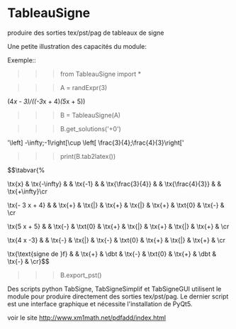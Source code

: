 TableauSigne
============

produire des sorties tex/pst/pag de tableaux de signe


Une petite illustration des capacités du module:

Exemple::


  >>> from TableauSigne import *
  
  >>> A = randExpr(3)
  
  (4*x - 3)/((-3*x + 4)*(5*x + 5))
  
  >>> B = TableauSigne(A)
  
  >>> B.get_solutions('+0')
  
  '\left] -\infty;-1\right[\cup \left[ \frac{3}{4};\frac{4}{3}\\right['
  
  >>> print(B.tab2latex())
  
  $$\tabvar{%
  
  \tx{x} & \tx{-\infty} &  & \tx{-1} &  & \tx{\frac{3}{4}} &  & \tx{\frac{4}{3}} &  & \tx{+\infty}\cr
  
  \tx{- 3 x + 4} &  & \tx{+} & \tx{|} & \tx{+} & \tx{|} & \tx{+} & \txt{0} & \tx{-} & \cr
  
  \tx{5 x + 5} &  & \tx{-} & \txt{0} & \tx{+} & \tx{|} & \tx{+} & \tx{|} & \tx{+} & \cr
  
  \tx{4 x -3} &  & \tx{-} & \tx{|} & \tx{-} & \txt{0} & \tx{+} & \tx{|} & \tx{+} & \cr
  
  \tx{\text{signe de }f} &  & \tx{+} & \dbt & \tx{-} & \txt{0} & \tx{+} & \dbt & \tx{-} & \cr}$$
  
  >>> B.export_pst()
  
Des scripts python TabSigne, TabSigneSimplif et TabSigneGUI utilisent le module pour produire directement des sorties tex/pst/pag. Le dernier script est une interface graphique et nécessite l'installation de PyQt5.

voir le site http://www.xm1math.net/pdfadd/index.html
